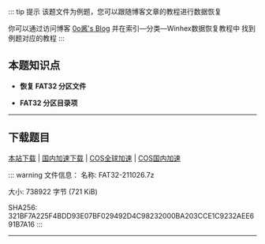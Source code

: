 ::: tip 提示
该题文件为例题，您可以跟随博客文章的教程进行数据恢复

你可以通过访问博客 [0o酱's Blog](https://blog.im0o.top) 并在索引—分类—Winhex数据恢复教程中 找到例题对应的教程
:::

## 本题知识点

- **恢复 FAT32 分区文件**

- **FAT32 分区目录项**

-----

## 下载题目

[本站下载](/winhex-tiku/download/main/FAT32-211026.7z) | [国内加速下载](https://cdn.jsdelivr.net/gh/0ojixueseno0/winhex-tiku@main/download/main/FAT32-211026.7z) | [COS全球加速](https://im0o-1254018364.cos.accelerate.myqcloud.com/winhex-tiku/main/FAT32-211026.7z) | [COS国内加速](https://im0o-1254018364.cos.ap-nanjing.myqcloud.com/winhex-tiku/main/FAT32-211026.7z)

::: warning 文件信息： 
名称: FAT32-211026.7z

大小: 738922 字节 (721 KiB)
 
SHA256: 321BF7A225F4BDD93E07BF029492D4C98232000BA203CCE1C9232AEE691B7A16
:::

------
